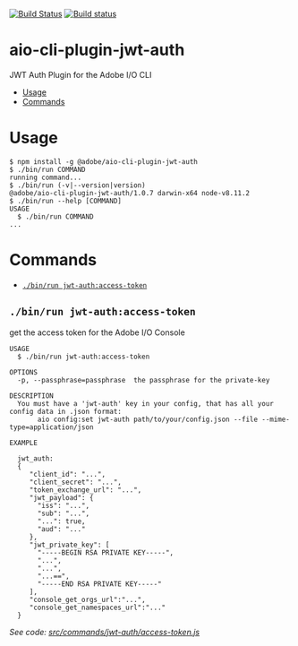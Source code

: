 <!--
Copyright 2018 Adobe. All rights reserved.
This file is licensed to you under the Apache License, Version 2.0 (the "License");
you may not use this file except in compliance with the License. You may obtain a copy
of the License at http://www.apache.org/licenses/LICENSE-2.0

Unless required by applicable law or agreed to in writing, software distributed under
the License is distributed on an "AS IS" BASIS, WITHOUT WARRANTIES OR REPRESENTATIONS
OF ANY KIND, either express or implied. See the License for the specific language
governing permissions and limitations under the License.
-->
[![Build Status](https://travis-ci.org/adobe/aio-cli-plugin-jwt-auth.svg?branch=master)](https://travis-ci.org/adobe/aio-cli-plugin-jwt-auth)
[![Build status](https://ci.appveyor.com/api/projects/status/d6m0d43csd8t13vu?svg=true)](https://ci.appveyor.com/project/shazron/aio-cli-plugin-jwt-auth)

aio-cli-plugin-jwt-auth
=======================

JWT Auth Plugin for the Adobe I/O CLI

<!-- toc -->
* [Usage](#usage)
* [Commands](#commands)
<!-- tocstop -->
# Usage
<!-- usage -->
```sh-session
$ npm install -g @adobe/aio-cli-plugin-jwt-auth
$ ./bin/run COMMAND
running command...
$ ./bin/run (-v|--version|version)
@adobe/aio-cli-plugin-jwt-auth/1.0.7 darwin-x64 node-v8.11.2
$ ./bin/run --help [COMMAND]
USAGE
  $ ./bin/run COMMAND
...
```
<!-- usagestop -->
# Commands
<!-- commands -->
* [`./bin/run jwt-auth:access-token`](#bin-run-jwt-authaccess-token)

## `./bin/run jwt-auth:access-token`

get the access token for the Adobe I/O Console

```
USAGE
  $ ./bin/run jwt-auth:access-token

OPTIONS
  -p, --passphrase=passphrase  the passphrase for the private-key

DESCRIPTION
  You must have a 'jwt-auth' key in your config, that has all your config data in .json format:
       aio config:set jwt-auth path/to/your/config.json --file --mime-type=application/json

EXAMPLE

  jwt_auth:
  {
     "client_id": "...",
     "client_secret": "...",
     "token_exchange_url": "...",
     "jwt_payload": {
       "iss": "...",
       "sub": "...",
       "...": true,
       "aud": "..."
     },
     "jwt_private_key": [
       "-----BEGIN RSA PRIVATE KEY-----",
       "...",
       "...",
       "...==",
       "-----END RSA PRIVATE KEY-----"
     ],
     "console_get_orgs_url":"...",
     "console_get_namespaces_url":"..."
  }
```

_See code: [src/commands/jwt-auth/access-token.js](https://github.com/adobe/aio-cli-plugin-jwt-auth/blob/v1.0.7/src/commands/jwt-auth/access-token.js)_
<!-- commandsstop -->
